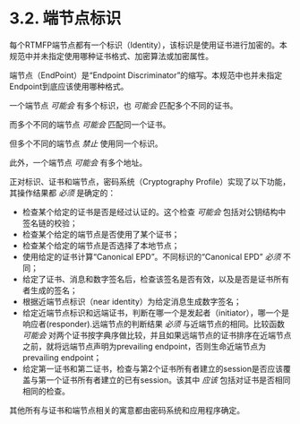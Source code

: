 # 3.2.  端节点标识

每个RTMFP端节点都有一个标识（Identity），该标识是使用证书进行加密的。本规范中并未指定使用哪种证书格式、加密算法或加密属性。

端节点（EndPoint）是“Endpoint Discriminator”的缩写。本规范中也并未指定Endpoint到底应该使用哪种格式。

一个端节点 *可能会* 有多个标识，也 *可能会* 匹配多个不同的证书。

而多个不同的端节点 *可能会* 匹配同一个证书。

但多个不同的端节点 *禁止* 使用同一个标识。

此外，一个端节点 *可能会* 有多个地址。

正对标识、证书和端节点，密码系统（Cryptography Profile）实现了以下功能，其操作结果都 *必须* 是确定的：

* 检查某个给定的证书是否是经过认证的。这个检查 *可能会* 包括对公钥结构中签名链的校验；
* 检查某个给定的端节点是否使用了某个证书；
* 检查某个给定的端节点是否选择了本地节点；
* 使用给定的证书计算“Canonical EPD”。不同标识的“Canonical EPD” *必须* 不同；
* 给定了证书、消息和数字签名后，检查该签名是否有效，以及是否是证书所有者生成的签名；
* 根据近端节点标识（near identity）为给定消息生成数字签名；
* 给定近端节点标识和远端证书，判断在哪一个是发起者（initiator），哪一个是响应者(responder).远端节点的判断结果 *必须* 与近端节点的相同。比较函数 *可能会* 对两个证书按字典序做比较，并且如果远端节点的证书排序在近端节点之前，就将远端节点声明为prevailing endpoint，否则生命近端节点为prevailing endpoint；
* 给定第一证书和第二证书，检查与第2个证书所有者建立的session是否应该覆盖与第一个证书所有者建立的已有session。该其中 *应该* 包括对证书是否相同相同的检查。

其他所有与证书和端节点相关的寓意都由密码系统和应用程序确定。
